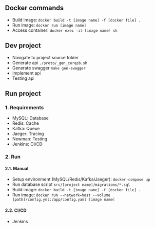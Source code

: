 ## Docker commands
- Build image: `docker build -t [image name] -f [docker file] .`
- Run image: `docker run [image name]`
- Access container: `docker exec -it [image name] sh`

## Dev project
- Navigate to project source folder
- Generate api `./proto/_gen_corepb.sh`
- Generate swagger `make gen-swagger`
- Implement api
- Testing api

## Run project
### 1. Requirements
- MySQL: Database
- Redis: Cache
- Kafka: Queue
- Jaeger: Tracing
- Newman: Testing
- Jenkins: CI/CD
### 2. Run
#### 2.1. Manual
- Setup environment (MySQL/Redis/Kafka/Jaeger): `docker-compose up`
- Run database script `src/[project name]/migrations/*.sql`
- Build image: `docker build -t [image name] -f [docker file] .`
- Run image: `docker run --network=host --volume [path]/config.yml:/app/config.yaml [image name]`
#### 2.2. CI/CD
- Jenkins